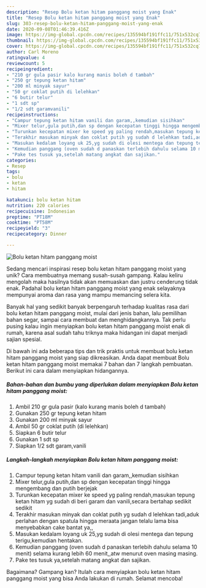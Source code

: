 ```yaml
---
description: "Resep Bolu ketan hitam panggang moist yang Enak"
title: "Resep Bolu ketan hitam panggang moist yang Enak"
slug: 303-resep-bolu-ketan-hitam-panggang-moist-yang-enak
date: 2020-09-08T01:46:39.416Z
image: https://img-global.cpcdn.com/recipes/135594bf191ffc11/751x532cq70/bolu-ketan-hitam-panggang-moist-foto-resep-utama.jpg
thumbnail: https://img-global.cpcdn.com/recipes/135594bf191ffc11/751x532cq70/bolu-ketan-hitam-panggang-moist-foto-resep-utama.jpg
cover: https://img-global.cpcdn.com/recipes/135594bf191ffc11/751x532cq70/bolu-ketan-hitam-panggang-moist-foto-resep-utama.jpg
author: Carl Moreno
ratingvalue: 4
reviewcount: 5
recipeingredient:
- "210 gr gula pasir kalo kurang manis boleh d tambah"
- "250 gr tepung ketan hitam"
- "200 ml minyak sayur"
- "50 gr coklat putih di lelehkan"
- "6 butir telur"
- "1 sdt sp"
- "1/2 sdt garamvanili"
recipeinstructions:
- "Campur tepung ketan hitam vanili dan garam,,kemudian sisihkan"
- "Mixer telur,gula putih,dan sp dengan kecepatan tinggi hingga mengembang dan putih berjejak"
- "Turunkan kecepatan mixer ke speed yg paling rendah,masukan tepung ketan hitam yg sudah di beri garam dan vanili,secara bertahap sedikit sedikit"
- "Terakhir masukan minyak dan coklat putih yg sudah d lelehkan tadi,aduk perlahan dengan spatula hingga meraata jangan telalu lama bisa menyebabkan cake bantat ya,,"
- "Masukan kedalam loyang uk 25,yg sudah di olesi mentega dan tepung terigu,kemudian hentakan."
- "Kemudian panggang (oven sudah d panaskan terlebih dahulu selama 10 menit) selama kurang lebih 60 menit,,atw menurut oven masing masing."
- "Pake tes tusuk ya,setelah matang angkat dan sajikan."
categories:
- Resep
tags:
- bolu
- ketan
- hitam

katakunci: bolu ketan hitam 
nutrition: 220 calories
recipecuisine: Indonesian
preptime: "PT18M"
cooktime: "PT58M"
recipeyield: "3"
recipecategory: Dinner

---
```



![Bolu ketan hitam panggang moist](https://img-global.cpcdn.com/recipes/135594bf191ffc11/751x532cq70/bolu-ketan-hitam-panggang-moist-foto-resep-utama.jpg)

Sedang mencari inspirasi resep bolu ketan hitam panggang moist yang unik? Cara membuatnya memang susah-susah gampang. Kalau keliru mengolah maka hasilnya tidak akan memuaskan dan justru cenderung tidak enak. Padahal bolu ketan hitam panggang moist yang enak selayaknya mempunyai aroma dan rasa yang mampu memancing selera kita.

Banyak hal yang sedikit banyak berpengaruh terhadap kualitas rasa dari bolu ketan hitam panggang moist, mulai dari jenis bahan, lalu pemilihan bahan segar, sampai cara membuat dan menghidangkannya. Tak perlu pusing kalau ingin menyiapkan bolu ketan hitam panggang moist enak di rumah, karena asal sudah tahu triknya maka hidangan ini dapat menjadi sajian spesial.




Di bawah ini ada beberapa tips dan trik praktis untuk membuat bolu ketan hitam panggang moist yang siap dikreasikan. Anda dapat membuat Bolu ketan hitam panggang moist memakai 7 bahan dan 7 langkah pembuatan. Berikut ini cara dalam menyiapkan hidangannya.

<!--inarticleads1-->

##### Bahan-bahan dan bumbu yang diperlukan dalam menyiapkan Bolu ketan hitam panggang moist:

1. Ambil 210 gr gula pasir (kalo kurang manis boleh d tambah)
1. Gunakan 250 gr tepung ketan hitam
1. Gunakan 200 ml minyak sayur
1. Ambil 50 gr coklat putih (di lelehkan)
1. Siapkan 6 butir telur
1. Gunakan 1 sdt sp
1. Siapkan 1/2 sdt garam,vanili




<!--inarticleads2-->

##### Langkah-langkah menyiapkan Bolu ketan hitam panggang moist:

1. Campur tepung ketan hitam vanili dan garam,,kemudian sisihkan
1. Mixer telur,gula putih,dan sp dengan kecepatan tinggi hingga mengembang dan putih berjejak
1. Turunkan kecepatan mixer ke speed yg paling rendah,masukan tepung ketan hitam yg sudah di beri garam dan vanili,secara bertahap sedikit sedikit
1. Terakhir masukan minyak dan coklat putih yg sudah d lelehkan tadi,aduk perlahan dengan spatula hingga meraata jangan telalu lama bisa menyebabkan cake bantat ya,,
1. Masukan kedalam loyang uk 25,yg sudah di olesi mentega dan tepung terigu,kemudian hentakan.
1. Kemudian panggang (oven sudah d panaskan terlebih dahulu selama 10 menit) selama kurang lebih 60 menit,,atw menurut oven masing masing.
1. Pake tes tusuk ya,setelah matang angkat dan sajikan.




Bagaimana? Gampang kan? Itulah cara menyiapkan bolu ketan hitam panggang moist yang bisa Anda lakukan di rumah. Selamat mencoba!
